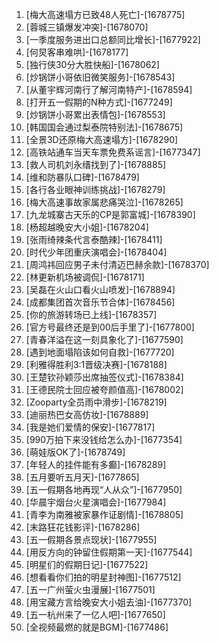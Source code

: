 
1. [梅大高速塌方已致48人死亡]-[1678775]
1. [蓉城三镇爆发冲突]-[1678070]
1. [一季度服务进出口总额同比增长]-[1677922]
1. [何炅客串难哄]-[1678177]
1. [独行侠30分大胜快船]-[1678062]
1. [炒锅饼小哥依旧微笑服务]-[1678543]
1. [从董宇辉河南行了解河南特产]-[1678594]
1. [打开五一假期的N种方式]-[1677249]
1. [炒锅饼小哥累出表情包]-[1678553]
1. [韩国国会通过梨泰院特别法]-[1678675]
1. [全景3D还原梅大高速塌方]-[1678290]
1. [高铁站通车当天车票免费系谣言]-[1677347]
1. [救人司机刘永缙找到了]-[1678885]
1. [维和防暴队口碑]-[1678479]
1. [各行各业眼神训练挑战]-[1678279]
1. [梅大高速事故家属悲痛哭泣]-[1678265]
1. [九龙城寨古天乐的CP是郭富城]-[1678390]
1. [杨超越晚安大小姐]-[1678204]
1. [张雨绮辣条代言泰酷辣]-[1678411]
1. [时代少年团重庆演唱会]-[1678404]
1. [周鸿祎回应男子未付清迈巴赫余款]-[1678370]
1. [林更新机场被调侃]-[1678171]
1. [吴磊在火山口看火山喷发]-[1678894]
1. [成都集团首次音乐节合体]-[1678456]
1. [你的旅游转场已上线]-[1678357]
1. [官方号最终还是到00后手里了]-[1677800]
1. [青春洋溢在这一刻具象化了]-[1677590]
1. [遇到地面塌陷该如何自救]-[1677720]
1. [利雅得胜利3:1晋级决赛]-[1678188]
1. [王楚钦孙颖莎出席抽签仪式]-[1678384]
1. [王德民院士回应被夸颜值高]-[1678002]
1. [Zooparty全员雨中滑步]-[1678219]
1. [迪丽热巴女高仿妆]-[1678889]
1. [我是她们爱情的保安]-[1677817]
1. [990万拍下来没钱给怎么办]-[1677354]
1. [萌娃版OK了]-[1678749]
1. [年轻人的挂件能有多癫]-[1678289]
1. [五月要听五月天]-[1677865]
1. [五一假期各地再现“人从众”]-[1677950]
1. [华晨宇烟台火星演唱会]-[1677984]
1. [青李为南雅被家暴作证剧情]-[1678805]
1. [末路狂花钱影评]-[1678286]
1. [五一假期各景点现状]-[1677955]
1. [用反方向的钟留住假期第一天]-[1677544]
1. [明星们的假期日记]-[1677522]
1. [想看看你们拍的明星封神图]-[1677512]
1. [五一广州萤火虫漫展]-[1677501]
1. [用宝藏方言给晚安大小姐去油]-[1677370]
1. [五一杭州来了一亿人吧]-[1677650]
1. [全视频最燃的就是BGM]-[1677486]